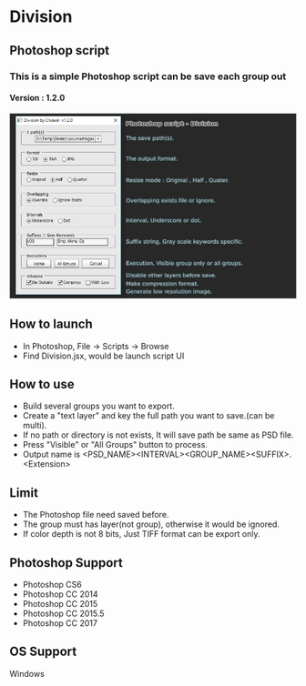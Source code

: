 # Division

## Photoshop script

### This is a simple Photoshop script can be save each group out

#### Version : 1.2.0

![](./intro.png)

## How to launch

+ In Photoshop, File -> Scripts -> Browse
+ Find Division.jsx, would be launch script UI

## How to use

+ Build several groups you want to export.
+ Create a "text layer" and key the full path you want to save.(can be multi).
+ If no path or directory is not exists, It will save path be same as PSD file.
+ Press "Visible" or "All Groups" button to process.
+ Output name is <PSD_NAME>\<INTERVAL>\<GROUP_NAME>\<SUFFIX>.\<Extension>

## Limit

+ The Photoshop file need saved before.
+ The group must has layer(not group), otherwise it would be ignored.
+ If color depth is not 8 bits, Just TIFF format can be export only.

## Photoshop Support

+ Photoshop CS6
+ Photoshop CC 2014
+ Photoshop CC 2015
+ Photoshop CC 2015.5
+ Photoshop CC 2017

## OS Support

Windows
